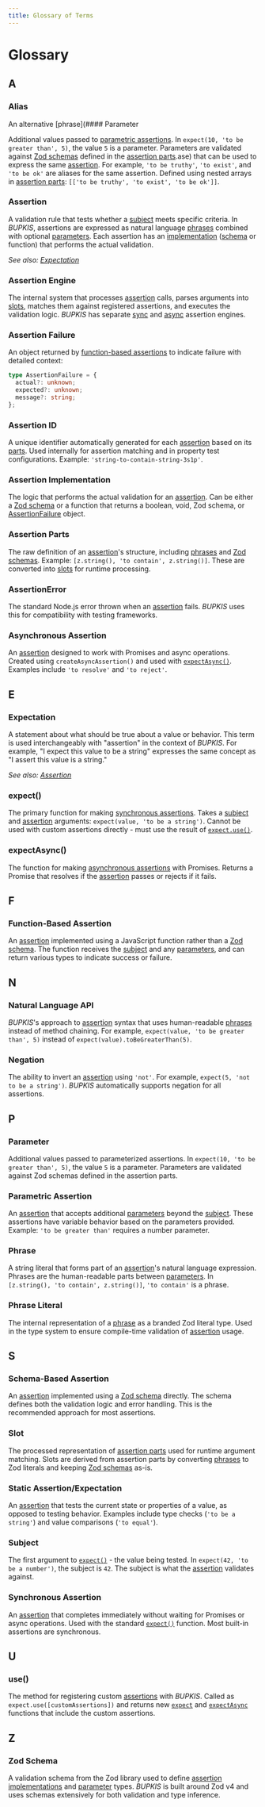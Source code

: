 ```yaml
---
title: Glossary of Terms
---
```


# Glossary

## A

### Alias

An alternative [phrase](#### Parameter

Additional values passed to [parametric assertions](#parametric-assertion). In `expect(10, 'to be greater than', 5)`, the value `5` is a parameter. Parameters are validated against [Zod schemas](#zod-schema) defined in the [assertion parts](#assertion-parts).ase) that can be used to express the same [assertion](#assertion). For example, `'to be truthy'`, `'to exist'`, and `'to be ok'` are aliases for the same assertion. Defined using nested arrays in [assertion parts](#assertion-parts): `[['to be truthy', 'to exist', 'to be ok']]`.

### Assertion

A validation rule that tests whether a [subject](#subject) meets specific criteria. In _BUPKIS_, assertions are expressed as natural language [phrases](#phrase) combined with optional [parameters](#parameter). Each assertion has an [implementation](#assertion-implementation) ([schema](#zod-schema) or function) that performs the actual validation.

_See also: [Expectation](#expectation)_

### Assertion Engine

The internal system that processes [assertion](#assertion) calls, parses arguments into [slots](#slot), matches them against registered assertions, and executes the validation logic. _BUPKIS_ has separate [sync](#synchronous-assertion) and [async](#asynchronous-assertion) assertion engines.

### Assertion Failure

An object returned by [function-based assertions](#function-based-assertion) to indicate failure with detailed context:

```ts
type AssertionFailure = {
  actual?: unknown;
  expected?: unknown;
  message?: string;
};
```

### Assertion ID

A unique identifier automatically generated for each [assertion](#assertion) based on its [parts](#assertion-parts). Used internally for assertion matching and in property test configurations. Example: `'string-to-contain-string-3s1p'`.

### Assertion Implementation

The logic that performs the actual validation for an [assertion](#assertion). Can be either a [Zod schema](#zod-schema) or a function that returns a boolean, void, Zod schema, or [AssertionFailure](#assertion-failure) object.

### Assertion Parts

The raw definition of an [assertion](#assertion)'s structure, including [phrases](#phrase) and [Zod schemas](#zod-schema). Example: `[z.string(), 'to contain', z.string()]`. These are converted into [slots](#slot) for runtime processing.

### AssertionError

The standard Node.js error thrown when an [assertion](#assertion) fails. _BUPKIS_ uses this for compatibility with testing frameworks.

### Asynchronous Assertion

An [assertion](#assertion) designed to work with Promises and async operations. Created using `createAsyncAssertion()` and used with [`expectAsync()`](#expectasync). Examples include `'to resolve'` and `'to reject'`.

## E

### Expectation

A statement about what should be true about a value or behavior. This term is used interchangeably with "assertion" in the context of _BUPKIS_. For example, "I expect this value to be a string" expresses the same concept as "I assert this value is a string."

_See also: [Assertion](#assertion)_

### expect()

The primary function for making [synchronous assertions](#synchronous-assertion). Takes a [subject](#subject) and [assertion](#assertion) arguments: `expect(value, 'to be a string')`. Cannot be used with custom assertions directly - must use the result of [`expect.use()`](#use).

### expectAsync()

The function for making [asynchronous assertions](#asynchronous-assertion) with Promises. Returns a Promise that resolves if the [assertion](#assertion) passes or rejects if it fails.

## F

### Function-Based Assertion

An [assertion](#assertion) implemented using a JavaScript function rather than a [Zod schema](#zod-schema). The function receives the [subject](#subject) and any [parameters](#parameter), and can return various types to indicate success or failure.

## N

### Natural Language API

_BUPKIS_'s approach to [assertion](#assertion) syntax that uses human-readable [phrases](#phrase) instead of method chaining. For example, `expect(value, 'to be greater than', 5)` instead of `expect(value).toBeGreaterThan(5)`.

### Negation

The ability to invert an [assertion](#assertion) using `'not'`. For example, `expect(5, 'not to be a string')`. _BUPKIS_ automatically supports negation for all assertions.

## P

### Parameter

Additional values passed to parameterized assertions. In `expect(10, 'to be greater than', 5)`, the value `5` is a parameter. Parameters are validated against Zod schemas defined in the assertion parts.

### Parametric Assertion

An [assertion](#assertion) that accepts additional [parameters](#parameter) beyond the [subject](#subject). These assertions have variable behavior based on the parameters provided. Example: `'to be greater than'` requires a number parameter.

### Phrase

A string literal that forms part of an [assertion](#assertion)'s natural language expression. Phrases are the human-readable parts between [parameters](#parameter). In `[z.string(), 'to contain', z.string()]`, `'to contain'` is a phrase.

### Phrase Literal

The internal representation of a [phrase](#phrase) as a branded Zod literal type. Used in the type system to ensure compile-time validation of [assertion](#assertion) usage.

## S

### Schema-Based Assertion

An [assertion](#assertion) implemented using a [Zod schema](#zod-schema) directly. The schema defines both the validation logic and error handling. This is the recommended approach for most assertions.

### Slot

The processed representation of [assertion parts](#assertion-parts) used for runtime argument matching. Slots are derived from assertion parts by converting [phrases](#phrase) to Zod literals and keeping [Zod schemas](#zod-schema) as-is.

### Static Assertion/Expectation

An [assertion](#assertion) that tests the current state or properties of a value, as opposed to testing behavior. Examples include type checks (`'to be a string'`) and value comparisons (`'to equal'`).

### Subject

The first argument to [`expect()`](#expect) - the value being tested. In `expect(42, 'to be a number')`, the subject is `42`. The subject is what the [assertion](#assertion) validates against.

### Synchronous Assertion

An [assertion](#assertion) that completes immediately without waiting for Promises or async operations. Used with the standard [`expect()`](#expect) function. Most built-in assertions are synchronous.

## U

### use()

The method for registering custom [assertions](#assertion) with _BUPKIS_. Called as `expect.use([customAssertions])` and returns new [`expect`](#expect) and [`expectAsync`](#expectasync) functions that include the custom assertions.

## Z

### Zod Schema

A validation schema from the Zod library used to define [assertion implementations](#assertion-implementation) and [parameter](#parameter) types. _BUPKIS_ is built around Zod v4 and uses schemas extensively for both validation and type inference.
